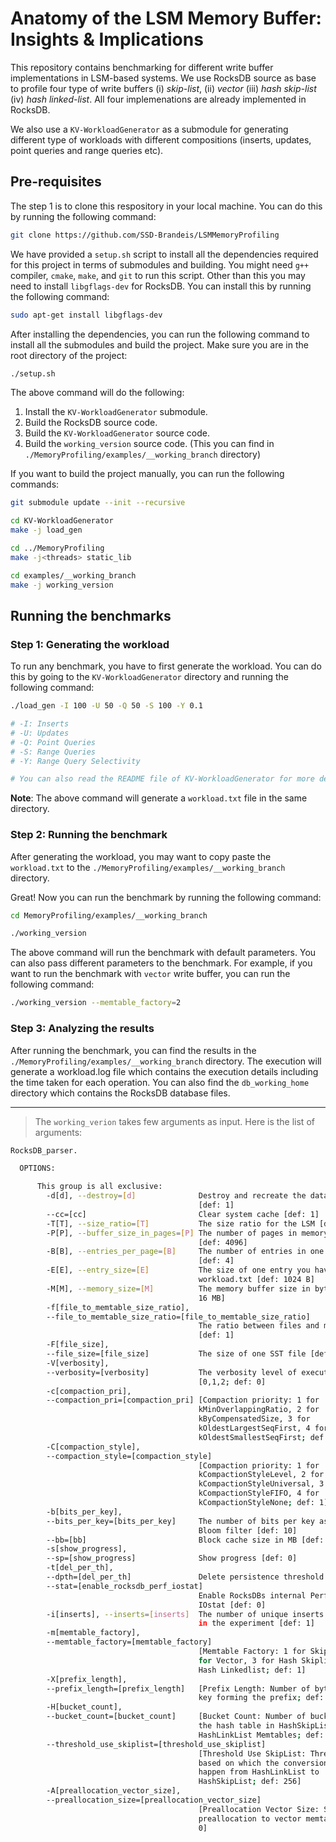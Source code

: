 # Anatomy of the LSM Memory Buffer: Insights & Implications

This repository contains benchmarking for different write buffer implementations in LSM-based systems. We use RocksDB source as base to profile four type of write buffers (i) _skip-list_, (ii) _vector_ (iii) _hash skip-list_ (iv) _hash linked-list_. All four implemenations are already implemented in RocksDB.

We also use a `KV-WorkloadGenerator` as a submodule for generating different type of workloads with different compositions (inserts, updates, point queries and range queries etc).

## Pre-requisites
The step 1 is to clone this respository in your local machine. You can do this by running the following command:
```bash
git clone https://github.com/SSD-Brandeis/LSMMemoryProfiling
```

We have provided a `setup.sh` script to install all the dependencies required for this project in terms of submodules and building. You might need `g++` compiler, `cmake`, `make`, and `git` to run this script. Other than this you may need to install `libgflags-dev` for RocksDB. You can install this by running the following command:
```bash
sudo apt-get install libgflags-dev
```

After installing the dependencies, you can run the following command to install all the submodules and build the project. Make sure you are in the root directory of the project:
```bash
./setup.sh
```

The above command will do the following:
1. Install the `KV-WorkloadGenerator` submodule.
2. Build the RocksDB source code.
3. Build the `KV-WorkloadGenerator` source code.
4. Build the `working_version` source code. (This you can find in `./MemoryProfiling/examples/__working_branch` directory)

If you want to build the project manually, you can run the following commands:
```bash
git submodule update --init --recursive

cd KV-WorkloadGenerator
make -j load_gen

cd ../MemoryProfiling
make -j<threads> static_lib

cd examples/__working_branch
make -j working_version
```

## Running the benchmarks

### Step 1: Generating the workload
To run any benchmark, you have to first generate the workload. You can do this by going to the `KV-WorkloadGenerator` directory and running the following command:
```bash
./load_gen -I 100 -U 50 -Q 50 -S 100 -Y 0.1

# -I: Inserts
# -U: Updates
# -Q: Point Queries
# -S: Range Queries
# -Y: Range Query Selectivity

# You can also read the README file of KV-WorkloadGenerator for more details.
```
**Note**: The above command will generate a `workload.txt` file in the same directory.

### Step 2: Running the benchmark
After generating the workload, you may want to copy paste the `workload.txt` to the `./MemoryProfiling/examples/__working_branch` directory.

Great! Now you can run the benchmark by running the following command:
```bash
cd MemoryProfiling/examples/__working_branch

./working_version 
```

The above command will run the benchmark with default parameters. You can also pass different parameters to the benchmark. For example, if you want to run the benchmark with `vector` write buffer, you can run the following command:
```bash
./working_version --memtable_factory=2
```

### Step 3: Analyzing the results
After running the benchmark, you can find the results in the `./MemoryProfiling/examples/__working_branch` directory. The execution will generate a workload.log file which contains the execution details including the time taken for each operation. You can also find the `db_working_home` directory which contains the RocksDB database files.



---
> The `working_verion` takes few arguments as input. Here is the list of arguments:
```bash
RocksDB_parser.

  OPTIONS:

      This group is all exclusive:
        -d[d], --destroy=[d]              Destroy and recreate the database
                                          [def: 1]
        --cc=[cc]                         Clear system cache [def: 1]
        -T[T], --size_ratio=[T]           The size ratio for the LSM [def: 10]
        -P[P], --buffer_size_in_pages=[P] The number of pages in memory buffer
                                          [def: 4096]
        -B[B], --entries_per_page=[B]     The number of entries in one page
                                          [def: 4]
        -E[E], --entry_size=[E]           The size of one entry you have in
                                          workload.txt [def: 1024 B]
        -M[M], --memory_size=[M]          The memory buffer size in bytes [def:
                                          16 MB]
        -f[file_to_memtable_size_ratio],
        --file_to_memtable_size_ratio=[file_to_memtable_size_ratio]
                                          The ratio between files and memtable
                                          [def: 1]
        -F[file_size],
        --file_size=[file_size]           The size of one SST file [def: 256 KB]
        -V[verbosity],
        --verbosity=[verbosity]           The verbosity level of execution
                                          [0,1,2; def: 0]
        -c[compaction_pri],
        --compaction_pri=[compaction_pri] [Compaction priority: 1 for
                                          kMinOverlappingRatio, 2 for
                                          kByCompensatedSize, 3 for
                                          kOldestLargestSeqFirst, 4 for
                                          kOldestSmallestSeqFirst; def: 1]
        -C[compaction_style],
        --compaction_style=[compaction_style]
                                          [Compaction priority: 1 for
                                          kCompactionStyleLevel, 2 for
                                          kCompactionStyleUniversal, 3 for
                                          kCompactionStyleFIFO, 4 for
                                          kCompactionStyleNone; def: 1]
        -b[bits_per_key],
        --bits_per_key=[bits_per_key]     The number of bits per key assigned to
                                          Bloom filter [def: 10]
        --bb=[bb]                         Block cache size in MB [def: 8 MB]
        -s[show_progress],
        --sp=[show_progress]              Show progress [def: 0]
        -t[del_per_th],
        --dpth=[del_per_th]               Delete persistence threshold [def: -1]
        --stat=[enable_rocksdb_perf_iostat]
                                          Enable RocksDBs internal Perf and
                                          IOstat [def: 0]
        -i[inserts], --inserts=[inserts]  The number of unique inserts to issue
                                          in the experiment [def: 1]
        -m[memtable_factory],
        --memtable_factory=[memtable_factory]
                                          [Memtable Factory: 1 for Skiplist, 2
                                          for Vector, 3 for Hash Skiplist, 4 for
                                          Hash Linkedlist; def: 1]
        -X[prefix_length],
        --prefix_length=[prefix_length]   [Prefix Length: Number of bytes of the
                                          key forming the prefix; def: 0]
        -H[bucket_count],
        --bucket_count=[bucket_count]     [Bucket Count: Number of buckets for
                                          the hash table in HashSkipList &
                                          HashLinkList Memtables; def: 50000]
        --threshold_use_skiplist=[threshold_use_skiplist]
                                          [Threshold Use SkipList: Threshold
                                          based on which the conversion will
                                          happen from HashLinkList to
                                          HashSkipList; def: 256]
        -A[preallocation_vector_size],
        --preallocation_size=[preallocation_vector_size]
                                          [Preallocation Vector Size: Size to
                                          preallocation to vector memtable; def:
                                          0]
